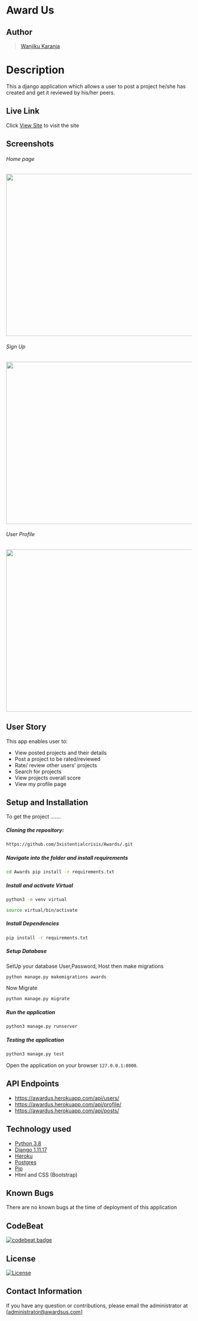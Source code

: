 # Award Us
## Author  
  
>[Wanjiku Karanja](https://github.com/3xistentialcrisis)  
  
# Description  
This a django application which allows a user to post a project he/she has created and get it reviewed by his/her peers. 
  
##  Live Link  
 Click [View Site](https://awardus.herokuapp.com/)  to visit the site
  
## Screenshots 
###### Home page
 
<img src="https://raw.githubusercontent.com/3xistentialcrisis/Awards/master/static/images/.png" width="900px" height="440px">
 
###### Sign Up
 <img src="https://raw.githubusercontent.com/3xistentialcrisis/Awards/master/static/images/.png" width="900px" height="440px">

###### User Profile
 <img src="https://raw.githubusercontent.com/3xistentialcrisis/Awards/master/static/images/.png" width="900px" height="440px">

 
## User Story  
This app enables user to:

* View posted projects and their details
* Post a project to be rated/reviewed
* Rate/ review other users' projects
* Search for projects 
* View projects overall score
* View my profile page

  
## Setup and Installation  
To get the project .......  
  
##### Cloning the repository:  
 ```bash 
 https://github.com/3xistentialcrisis/Awards/.git 
```
##### Navigate into the folder and install requirements  
 ```bash 
cd Awards pip install -r requirements.txt 
```
##### Install and activate Virtual  
 ```bash 
python3 -m venv virtual 
```  
```bash 
source virtual/bin/activate 
```

##### Install Dependencies  
 ```bash 
 pip install -r requirements.txt 
```  
 ##### Setup Database  
  SetUp your database User,Password, Host then make migrations 
 ```bash 
python manage.py makemigrations awards
 ``` 
 Now Migrate  
 ```bash 
 python manage.py migrate 
```
##### Run the application  
 ```bash 
 python3 manage.py runserver 
``` 

##### Testing the application  
 ```bash 
 python3 manage.py test 
```
Open the application on your browser `127.0.0.1:8000`.  
  
## API Endpoints
*  https://awardus.herokuapp.com/api/users/
*  https://awardus.herokuapp.com/api/profile/
*  https://awardus.herokuapp.com/api/posts/

## Technology used  
  
* [Python 3.8](https://www.python.org/)  
* [Django 1.11.17](https://docs.djangoproject.com/en/2.2/)  
* [Heroku](https://heroku.com)  
* [Postgres](https://www.postgresql.org/)
* [Pip](https://pypi.org/project/pip/)
* Html and CSS (Bootstrap)
  
## Known Bugs  
There are no known bugs at the time of deployment of this application 
  
## CodeBeat
[![codebeat badge](https://codebeat.co/badges/61881488-2da3-4522-be01-0226f8d1a6c6)](https://codebeat.co/projects/github-com-3xistentialcrisis-awards-master) 

## License 
[![License](https://img.shields.io/packagist/l/loopline-systems/closeio-api-wrapper.svg)](https://github.com/3xistentialcrisis/awards/blob/master/LICENSE)

## Contact Information   
If you have any question or contributions, please email the administrator at [administrator@awardsus.com] 
